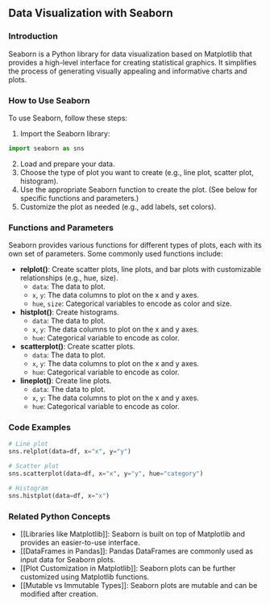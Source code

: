 ## Data Visualization with Seaborn

### Introduction
Seaborn is a Python library for data visualization based on Matplotlib that provides a high-level interface for creating statistical graphics. It simplifies the process of generating visually appealing and informative charts and plots.

### How to Use Seaborn
To use Seaborn, follow these steps:
1. Import the Seaborn library:
```python
import seaborn as sns
```
2. Load and prepare your data.
3. Choose the type of plot you want to create (e.g., line plot, scatter plot, histogram).
4. Use the appropriate Seaborn function to create the plot. (See below for specific functions and parameters.)
5. Customize the plot as needed (e.g., add labels, set colors).

### Functions and Parameters
Seaborn provides various functions for different types of plots, each with its own set of parameters. Some commonly used functions include:

- **relplot()**: Create scatter plots, line plots, and bar plots with customizable relationships (e.g., hue, size).
  - `data`: The data to plot.
  - `x`, `y`: The data columns to plot on the x and y axes.
  - `hue`, `size`: Categorical variables to encode as color and size.
- **histplot()**: Create histograms.
  - `data`: The data to plot.
  - `x`, `y`: The data columns to plot on the x and y axes.
  - `hue`: Categorical variable to encode as color.
- **scatterplot()**: Create scatter plots.
  - `data`: The data to plot.
  - `x`, `y`: The data columns to plot on the x and y axes.
  - `hue`: Categorical variable to encode as color.
- **lineplot()**: Create line plots.
  - `data`: The data to plot.
  - `x`, `y`: The data columns to plot on the x and y axes.
  - `hue`: Categorical variable to encode as color.

### Code Examples
```python
# Line plot
sns.relplot(data=df, x="x", y="y")

# Scatter plot
sns.scatterplot(data=df, x="x", y="y", hue="category")

# Histogram
sns.histplot(data=df, x="x")
```

### Related Python Concepts

- [[Libraries like Matplotlib]]: Seaborn is built on top of Matplotlib and provides an easier-to-use interface.
- [[DataFrames in Pandas]]: Pandas DataFrames are commonly used as input data for Seaborn plots.
- [[Plot Customization in Matplotlib]]: Seaborn plots can be further customized using Matplotlib functions.
- [[Mutable vs Immutable Types]]: Seaborn plots are mutable and can be modified after creation.